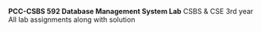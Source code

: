 **PCC-CSBS 592 Database Management System Lab**
CSBS & CSE 3rd year
All lab assignments along with solution
